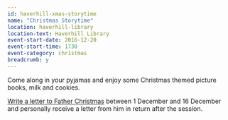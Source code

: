 ```yaml
---
id: haverhill-xmas-storytime
name: "Christmas Storytime"
location: haverhill-library
location-text: Haverhill Library
event-start-date: 2016-12-20
event-start-time: 1730
event-category: christmas
breadcrumb: y
---
```


Come along in your pyjamas and enjoy some Christmas themed picture books, milk and cookies.

[Write a letter to Father Christmas](/events/haverhill-2016-12-01-father-xmas-letters/) between 1 December and 16 December and personally receive a letter from him in return after the session.
